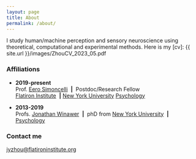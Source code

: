 ```yaml
---
layout: page
title: About
permalink: /about/
---
```


I study human/machine perception and sensory neuroscience using theoretical, computational and experimental methods.
Here is my [cv]: {{ site.url }}/images/ZhouCV_2023_05.pdf

### Affiliations

* **2019-present**  
  Prof. [Eero Simoncelli](https://www.cns.nyu.edu/~lcv/) &nbsp;**&#124;**&nbsp; Postdoc/Research Fellow  
  [Flatiron Institute](https://www.simonsfoundation.org/flatiron/) &nbsp;**&#124;**&nbsp;[New York University](https://nyu.edu) [Psychology](https://as.nyu.edu/psychology.html)  
  
* **2013-2019**  
  Profs. [Jonathan Winawer](https://wp.nyu.edu/winawerlab) &nbsp;**&#124;**&nbsp; phD from
  [New York University](https://nyu.edu) &nbsp;**&#124;**&nbsp; [Psychology](https://as.nyu.edu/psychology.html) 

### Contact me

[jyzhou@flatironinstitute.org](mailto:jyzhou@flatironinstitute.org)
